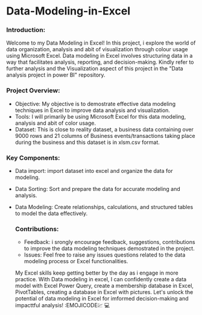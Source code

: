 # Data-Modeling-in-Excel
### Introduction:
Welcome to my Data Modeling in Excel! In this project, i explore the world of data organization, analysis and abit of visualization through colour usage using Microsoft Excel. Data modeling in Excel involves structuring data in a way that facilitates analysis, reporting, and decision-making. Kindly refer to further analysis and the Visualization aspect of this project in the "Data analysis project in power BI" repository.

### Project Overview:
- Objective: My objective is to demostrate effective data modeling techniques in Excel to improve data analysis and visualization.
- Tools: I will primarily be using Microsoft Excel for this data modeling, analysis and abit of color usage.
- Dataset: This is close to reality dataset, a business data containing over 9000 rows and 21 columns of Business events/transactions taking place during the business and this dataset is in xlsm.csv format.


### Key Components:
- Data import: import dataset into excel and organize the data for modeling.
- Data Sorting: Sort and prepare the data for accurate modeling and analysis.
- Data Modeling: Create relationships, calculations, and structured tables to model the data effectively.


  ### Contributions:
  - Feedback: i srongly encourage feedback, suggestions, contributions to improve the data modeling techniques demostrated in the project.
  - Issues: Feel free to raise any issues questions related to the data modeling process or Excel functionalities.
 

  My Excel skills keep getting better by the day as i engage in more practice. With Data modeling in excel, I can confidently create a data model with Excel Power Query, create a membership database in Excel, PivotTables, creating a database in Excel with pictures.
  Let's unlock the potential of data modeling in Excel for imformed decision-making and impacttful analysis! :EMOJICODE💹 💻

  
